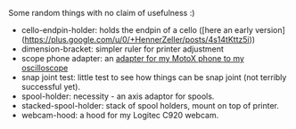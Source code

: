 Some random things with no claim of usefulness :)

   - cello-endpin-holder: holds the endpin of a cello ([here an early version] (https://plus.google.com/u/0/+HennerZeller/posts/4s14tKttz5i))
   - dimension-bracket: simpler ruler for printer adjustment
   - scope phone adapter: an [adapter for my MotoX phone to my oscilloscope](https://plus.google.com/u/0/+HennerZeller/posts/9eWFhvYqgtb)
   - snap joint test: little test to see how things can be snap joint (not
     terribly successful yet).
   - spool-holder: necessity - an axis adaptor for spools.
   - stacked-spool-holder: stack of spool holders, mount on top of printer.
   - webcam-hood: a hood for my Logitec C920 webcam.
